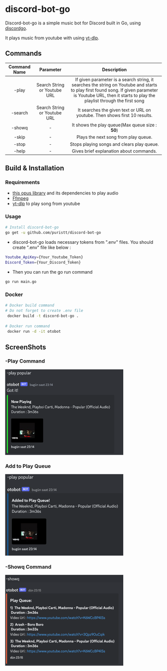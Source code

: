 # discord-bot-go

Discord-bot-go is a simple music bot for Discord built in Go, using [discordgo](https://github.com/bwmarrin/discordgo).

It plays music from youtube with using [yt-dlp](https://github.com/yt-dlp/yt-dlp).


## Commands
| Command Name |          Parameter           |                                                                                                 Description                                                                                                 |
|:------------:|:----------------------------:|:-----------------------------------------------------------------------------------------------------------------------------------------------------------------------------------------------------------:|
|    -play     | Search String or Youtube URL | If given parameter is a search string, it searches the string on Youtube and starts to play first found song. If given parameter is Youtube URL, then it starts to play the playlist through the first song |
|   -search    | Search String or Youtube URL |                                                                 It searches the given text or URL on youtube. Then shows first 10 results.                                                                  |
|    -showq    |              -               |                                                                              It shows the play queue(Max queue size : **50**)                                                                               |
|    -skip     |              -               |                                                                                    Plays the next song from play queue.                                                                                     |
|    -stop     |              -               |                                                                                 Stops playing songs and clears play queue.                                                                                  |
|    -help     |              -               |                                                                                   Gives brief explanation about commands.                                                                                   |

## Build & Installation

### Requirements

- [this opus library](https://github.com/hraban/opus) and its dependencies to play audio
- [Ffmpeg](https://github.com/FFmpeg/FFmpeg)
- [yt-dlp](https://github.com/yt-dlp/yt-dlp) to play song from youtube

### Usage

```bash
# Install discord-bot-go
go get -u github.com/puristt/discord-bot-go
```
- discord-bot-go loads necessary tokens from ".env" files. You should create ".env" file like below :

```bash
Youtube_ApiKey={Your_Youtube_Token}
Discord_Token={Your_Discord_Token}
```

- Then you can run the go run command 
```bash
go run main.go
```

### Docker

```bash
# Docker build command
# Do not forget to create .env file
 docker build -t discord-bot-go .
 
# Docker run command
 docker run -d -it otobot
```

## ScreenShots

### -Play Command

![play_command](images/play_command.png)

### Add to Play Queue

![add_song_to_queue_command](images/add_song_to_queue_command.png)

### -Showq Command

![play_command](images/showq_command.png)